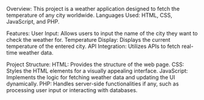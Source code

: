 Overview:
This project is a weather application designed to fetch the temperature of any city worldwide.
Languages Used:
HTML, CSS, JavaScript, and PHP.

Features:
User Input: Allows users to input the name of the city they want to check the weather for.
Temperature Display: Displays the current temperature of the entered city.
API Integration: Utilizes APIs to fetch real-time weather data.

Project Structure:
HTML: Provides the structure of the web page.
CSS: Styles the HTML elements for a visually appealing interface.
JavaScript: Implements the logic for fetching weather data and updating the UI dynamically.
PHP: Handles server-side functionalities if any, such as processing user input or interacting with databases.

